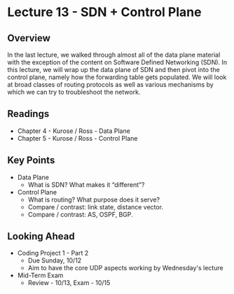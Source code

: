 # Lecture 13 - SDN + Control Plane

## Overview

In the last lecture, we walked through almost all of the data plane material with the exception of the content on Software Defined Networking (SDN).  In this lecture, we will wrap up the data plane of SDN and then pivot into the control plane, namely how the forwarding table gets populated.  We will look at broad classes of routing protocols as well as various mechanisms by which we can try to troubleshoot the network.

## Readings

* Chapter 4 - Kurose / Ross - Data Plane
* Chapter 5 - Kurose / Ross - Control Plane

## Key Points

* Data Plane
   * What is SDN? What makes it “different”?
* Control Plane
   * What is routing? What purpose does it serve?
   * Compare / contrast: link state, distance vector.
   * Compare / contrast: AS, OSPF, BGP.

## Looking Ahead

* Coding Project 1 - Part 2
   * Due Sunday, 10/12
   * Aim to have the core UDP aspects working by Wednesday's lecture
* Mid-Term Exam
   * Review - 10/13, Exam - 10/15
